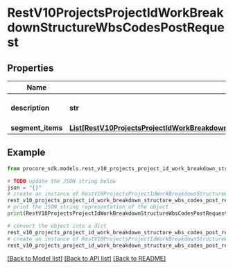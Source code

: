 # RestV10ProjectsProjectIdWorkBreakdownStructureWbsCodesPostRequest


## Properties

Name | Type | Description | Notes
------------ | ------------- | ------------- | -------------
**description** | **str** | Description of the wbs code. | [optional] 
**segment_items** | [**List[RestV10ProjectsProjectIdWorkBreakdownStructureWbsCodesPostRequestSegmentItemsInner]**](RestV10ProjectsProjectIdWorkBreakdownStructureWbsCodesPostRequestSegmentItemsInner.md) |  | 

## Example

```python
from procore_sdk.models.rest_v10_projects_project_id_work_breakdown_structure_wbs_codes_post_request import RestV10ProjectsProjectIdWorkBreakdownStructureWbsCodesPostRequest

# TODO update the JSON string below
json = "{}"
# create an instance of RestV10ProjectsProjectIdWorkBreakdownStructureWbsCodesPostRequest from a JSON string
rest_v10_projects_project_id_work_breakdown_structure_wbs_codes_post_request_instance = RestV10ProjectsProjectIdWorkBreakdownStructureWbsCodesPostRequest.from_json(json)
# print the JSON string representation of the object
print(RestV10ProjectsProjectIdWorkBreakdownStructureWbsCodesPostRequest.to_json())

# convert the object into a dict
rest_v10_projects_project_id_work_breakdown_structure_wbs_codes_post_request_dict = rest_v10_projects_project_id_work_breakdown_structure_wbs_codes_post_request_instance.to_dict()
# create an instance of RestV10ProjectsProjectIdWorkBreakdownStructureWbsCodesPostRequest from a dict
rest_v10_projects_project_id_work_breakdown_structure_wbs_codes_post_request_from_dict = RestV10ProjectsProjectIdWorkBreakdownStructureWbsCodesPostRequest.from_dict(rest_v10_projects_project_id_work_breakdown_structure_wbs_codes_post_request_dict)
```
[[Back to Model list]](../README.md#documentation-for-models) [[Back to API list]](../README.md#documentation-for-api-endpoints) [[Back to README]](../README.md)


